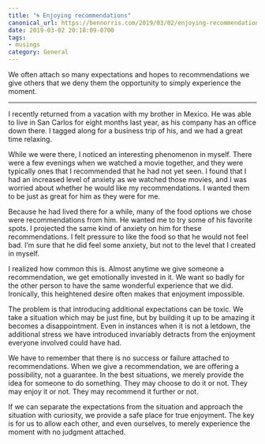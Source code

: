 ```yaml
---
title: "🌀 Enjoying recommendations"
canonical_url: https://bennorris.com/2019/03/02/enjoying-recommendations
date: 2019-03-02 20:18:09-0700
tags:
- musings
category: General
---
```


We often attach so many expectations and hopes to recommendations we give others that we deny them the opportunity to simply experience the moment.

***

I recently returned from a vacation with my brother in Mexico. He was able to live in San Carlos for eight months last year, as his company has an office down there. I tagged along for a business trip of his, and we had a great time relaxing.

While we were there, I noticed an interesting phenomenon in myself. There were a few evenings when we watched a movie together, and they were typically ones that I recommended that he had not yet seen. I found that I had an increased level of anxiety as we watched those movies, and I was worried about whether he would like my recommendations. I wanted them to be just as great for him as they were for me.

Because he had lived there for a while, many of the food options we chose were recommendations from him. He wanted me to try some of his favorite spots. I projected the same kind of anxiety on him for these recommendations. I felt pressure to like the food so that he would not feel bad. I’m sure that he did feel some anxiety, but not to the level that I created in myself.

I realized how common this is. Almost anytime we give someone a recommendation, we get emotionally invested in it. We want so badly for the other person to have the same wonderful experience that we did. Ironically, this heightened desire often makes that enjoyment impossible.

The problem is that introducing additional expectations can be toxic. We take a situation which may be just fine, but by building it up to be amazing it becomes a disappointment. Even in instances when it is not a letdown, the additional stress we have introduced invariably detracts from the enjoyment everyone involved could have had.

We have to remember that there is no success or failure attached to recommendations. When we give a recommendation, we are offering a possibility, not a guarantee. In the best situations, we merely provide the idea for someone to do something. They may choose to do it or not. They may enjoy it or not. They may recommend it further or not.

If we can separate the expectations from the situation and approach the situation with curiosity, we provide a safe place for true enjoyment. The key is for us to allow each other, and even ourselves, to merely experience the moment with no judgment attached.
